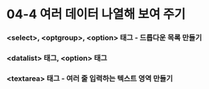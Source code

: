 # 04-4 여러 데이터 나열해 보여 주기

### &lt;select&gt;, &lt;optgroup&gt;, &lt;option&gt; 태그 - 드롭다운 목록 만들기

### &lt;datalist&gt; 태그, &lt;option&gt; 태그

### &lt;textarea&gt; 태그 - 여러 줄 입력하는 텍스트 영역 만들기




